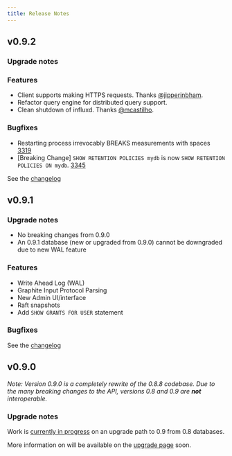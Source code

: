```yaml
---
title: Release Notes
---
```


## v0.9.2

### Upgrade notes

### Features

- Client supports making HTTPS requests. Thanks [@jipperinbham](https://github.com/jipperinbham).
- Refactor query engine for distributed query support.
- Clean shutdown of influxd. Thanks [@mcastilho](https://github.com/mcastilho).

### Bugfixes

- Restarting process irrevocably BREAKS measurements with spaces [3319](https://github.com/influxdb/influxdb/issues/3319)
- [Breaking Change] `SHOW RETENTION POLICIES mydb` is  now `SHOW RETENTION POLICIES ON mydb`. [3345](https://github.com/influxdb/influxdb/pull/3345)


See the [changelog](https://github.com/influxdb/influxdb/blob/0.9.2/CHANGELOG.md#bugfixes)


## v0.9.1

### Upgrade notes

- No breaking changes from 0.9.0
- An 0.9.1 database (new or upgraded from 0.9.0) cannot be downgraded due to new WAL feature

### Features

- Write Ahead Log (WAL)
- Graphite Input Protocol Parsing
- New Admin UI/interface
- Raft snapshots
- Add `SHOW GRANTS FOR USER` statement

### Bugfixes

See the [changelog](https://github.com/influxdb/influxdb/blob/master/CHANGELOG.md#bugfixes-1)

## v0.9.0

_Note: Version 0.9.0 is a completely rewrite of the 0.8.8 codebase. Due to the many breaking changes to the API, versions 0.8 and 0.9 are __not__ interoperable._

### Upgrade notes

Work is [currently in progress](https://github.com/influxdb/influxdb/pull/3001) on an upgrade path to 0.9 from 0.8 databases.

More information on will be available on the [upgrade page](/docs/v0.9/administration/upgrading.html) soon.

